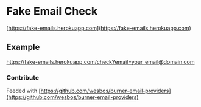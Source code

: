 # Fake Email Check

[https://fake-emails.herokuapp.com](https://fake-emails.herokuapp.com)

## Example

https://fake-emails.herokuapp.com/check?email=your_email@domain.com


### Contribute

Feeded with [https://github.com/wesbos/burner-email-providers](https://github.com/wesbos/burner-email-providers)
